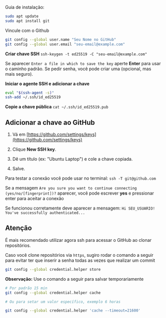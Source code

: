 Guia de instalação:

``` Bash
sudo apt update
sudo apt install git
```

Vincule com o Github
```Bash
git config --global user.name "Seu Nome no GitHub"
git config --global user.email "seu-email@example.com"
```

**Criar chave SSH**
`ssh-keygen -t ed25519 -C "seu-email@example.com"`

Se aparecer `Enter a file in which to save the key` aperte **Enter** para usar o caminho padrão. Se pedir senha, você pode criar uma (opcional, mas mais seguro).

**Iniciar o agente SSH e adicionar a chave**
```Bash
eval "$(ssh-agent -s)"
ssh-add ~/.ssh/id_ed25519
```

**Copie a chave pública**
`cat ~/.ssh/id_ed25519.pub`

## **Adicionar a chave ao GitHub**

1. Vá em [https://github.com/settings/keys](https://github.com/settings/keys)

2. Clique **New SSH key**.

3. Dê um título (ex: "Ubuntu Laptop") e cole a chave copiada.

4. Salve.

Para testar a conexão você pode usar no terminal:
`ssh -T git@github.com`

Se a mensagem `Are you sure you want to continue connecting (yes/no/[fingerprint])?` aparecer, você pode escrever **yes** e pressionar enter para aceitar a conexão

Se funcionou corretamente deve aparecer a mensagem:
`Hi SEU_USUARIO! You've successfully authenticated...`

## Atenção
É mais recomendado utilizar agora ssh para acessar o GitHub ao clonar repositórios.

Caso você clone repositórios via `https`, sugiro rodar o comando a seguir para evitar ter que inserir a senha todas as vezes que realizar um commit
```Bash
git config --global credential.helper store
```

**Observação:** Use o comando a seguir para salvar temporariamente
```Bash
# Por padrão 15 min
git config --global credential.helper cache

# Ou para setar um valor específico, exemplo 6 horas

git config --global credential.helper 'cache --timeout=21600'
```